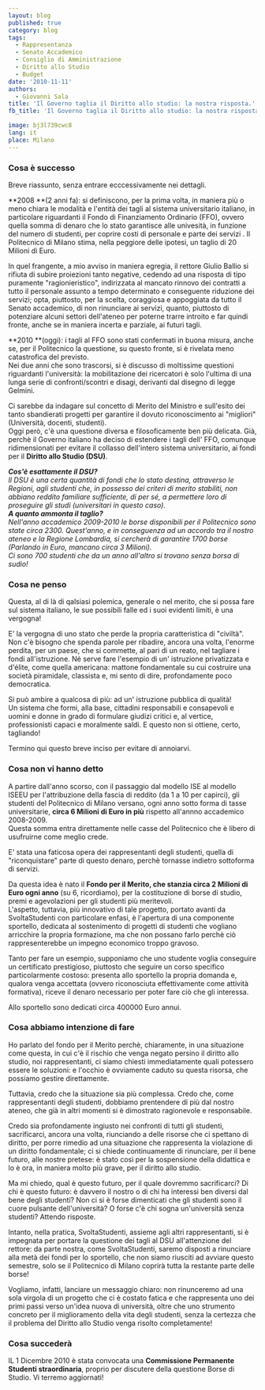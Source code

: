 ```yaml
---
layout: blog
published: true
category: blog
tags:
  - Rappresentanza
  - Senato Accademico
  - Consiglio di Amministrazione
  - Diritto allo Studio
  - Budget
date: '2010-11-11'
authors:
  - Giovanni Sala
title: 'Il Governo taglia il Diritto allo studio: la nostra risposta.'
fb_title: 'Il Governo taglia il Diritto allo studio: la nostra risposta.'

image: bj3l739cwc8
lang: it
place: Milano
---
```


### Cosa è successo

Breve riassunto, senza entrare ecccessivamente nei dettagli.

**2008 **(2 anni fa): si definiscono, per la prima volta, in maniera più o meno chiara le modalità e l'entità dei tagli al sistema universitario italiano, in particolare riguardanti il Fondo di Finanziamento Ordinario (FFO), ovvero quella somma di denaro che lo stato garantisce alle univesità, in funzione del numero di studenti, per coprire costi di personale e parte dei servizi . Il Politecnico di Milano stima, nella peggiore delle ipotesi, un taglio di 20 Milioni di Euro.

In quel frangente, a mio avviso in maniera egregia, il rettore Giulio Ballio si rifiuta di subire proiezioni tanto negative, cedendo ad una risposta di tipo puramente "ragionieristico", indirizzata al mancato rinnovo dei contratti a tutto il personale assunto a tempo determinato e conseguente riduzione dei servizi; opta, piuttosto, per la scelta, coraggiosa e appoggiata da tutto il Senato accademico, di non rinunciare ai servizi, quanto, piuttosto di potenziare alcuni settori dell'ateneo per poterne trarre introito e far quindi fronte, anche se in maniera incerta e parziale, ai futuri tagli.

**2010 **(oggi): i tagli al FFO sono stati confermati in buona misura, anche se, per il Politecnico la questione, su questo fronte, si è rivelata meno catastrofica del previsto.  
Nei due anni che sono trascorsi, si è discusso di moltissime questioni riguardanti l'università: la mobilitazione dei ricercatori è solo l'ultima di una lunga serie di confronti/scontri e disagi, derivanti dal disegno di legge Gelmini.

Ci sarebbe da indagare sul concetto di Merito del Ministro e sull'esito dei tanto sbandierati progetti per garantire il dovuto riconoscimento ai "migliori" (Università, docenti, studenti).  
Oggi però, c'è una questione diversa e filosoficamente ben più delicata. Già, perchè il Governo italiano ha deciso di estendere i tagli dell' FFO, comunque ridimensionati per evitare il collasso dell'intero sistema universitario, ai fondi per il **Diritto allo Studio (DSU)**.

_**Cos'è esattamente il DSU?**  
Il DSU è una certa quantità di fondi che lo stato destina, attraverso le Regioni, agli studenti che, in possesso dei criteri di merito stabiliti, non abbiano reddito familiare sufficiente, di per sé, a permettere loro di proseguire gli studi (universitari in questo caso).  
**A quanto ammonta il taglio?**  
Nell'anno accademico 2009-2010 le borse disponibili per il Politecnico sono state circa 2300. Quest'anno, e in conseguenza ad un accordo tra il nostro ateneo e la Regione Lombardia, si cercherà di garantire 1700 borse (Parlando in Euro, mancano circa 3 Milioni).  
Ci sono 700 studenti che da un anno all'altro si trovano senza borsa di sudio!_

### Cosa ne penso

Questa, al di là di qalsiasi polemica, generale o nel merito, che si possa fare sul sistema italiano, le sue possibili falle ed i suoi evidenti limiti, è una vergogna!

E' la vergogna di uno stato che perde la propria caratteristica di "civiltà". Non c'è bisogno che spenda parole per ribadire, ancora una volta, l'enorme perdita, per un paese, che si commette, al pari di un reato, nel tagliare i fondi all'istruzione. Né serve fare l'esempio di un' istruzione privatizzata e d'élite, come quella americana: mattone fondamentale su cui costruire una società piramidale, classista e, mi sento di dire, profondamente poco democratica.

Si può ambire a qualcosa di più: ad un' istruzione pubblica di qualità!  
Un sistema che formi, alla base, cittadini responsabili e consapevoli e uomini e donne in grado di formulare giudizi critici e, al vertice, professionisti capaci e moralmente saldi. E questo non si ottiene, certo, tagliando!

Termino qui questo breve inciso per evitare di annoiarvi.

### Cosa non vi hanno detto

A partire dall'anno scorso, con il passaggio dal modello ISE al modello ISEEU per l'attribuzione della fascia di reddito (da 1 a 10 per capirci), gli studenti del Politecnico di Milano versano, ogni anno sotto forma di tasse universitarie, **circa 6 Milioni di Euro in più** rispetto all'annno accademico 2008-2009.  
Questa somma entra direttamente nelle casse del Politecnico che è libero di usufruirne come meglio crede.

E' stata una faticosa opera dei rappresentanti degli studenti, quella di "riconquistare" parte di questo denaro, perchè tornasse indietro sottoforma di servizi.

Da questa idea è nato il **Fondo per il Merito, che stanzia circa 2 Milioni di Euro ogni anno** (su 6, ricordiamo), per la costituzione di borse di studio, premi e agevolazioni per gli studenti più meritevoli.  
L'aspetto, tuttavia, più innovativo di tale progetto, portato avanti da SvoltaStudenti con particolare enfasi, è l'apertura di una componente sportello, dedicata al sostenimento di progetti di studenti che vogliano arricchire la propria formazione, ma che non possano farlo perchè ciò rappresenterebbe un impegno economico troppo gravoso.

Tanto per fare un esempio, supponiamo che uno studente voglia conseguire un certificato prestigioso, piuttosto che seguire un corso specifico particolarmente costoso: presenta allo sportello la propria domanda e, qualora venga accettata (ovvero riconosciuta effettivamente come attività formativa), riceve il denaro necessario per poter fare ciò che gli interessa.

Allo sportello sono dedicati circa 400000 Euro annui.

### Cosa abbiamo intenzione di fare

Ho parlato del fondo per il Merito perchè, chiaramente, in una situazione come questa, in cui c'è il rischio che venga negato persino il diritto allo studio, noi rappresentanti, ci siamo chiesti immediatamente quali potessero essere le soluzioni: e l'occhio è ovviamente caduto su questa risorsa, che possiamo gestire direttamente.

Tuttavia, credo che la situazione sia più complessa. Credo che, come rappresentanti degli studenti, dobbiamo prentendere di più dal nostro ateneo, che già in altri momenti si è dimostrato ragionevole e responsabile.

Credo sia profondamente ingiusto nei confronti di tutti gli studenti, sacrificarci, ancora una volta, riunciando a delle risorse che ci spettano di diritto, per porre rimedio ad una situazione che rappresenta la violazione di un diritto fondamentale; ci si chiede continuamente di rinunciare, per il bene futuro, alle nostre pretese: è stato così per la sospensione della didattica e lo è ora, in maniera molto più grave, per il diritto allo studio.

Ma mi chiedo, qual è questo futuro, per il quale dovremmo sacrificarci? Di chi è questo futuro: è davvero il nostro o di chi ha interessi ben diversi dal bene degli studenti? Non ci si è forse dimenticati che gli studenti sono il cuore pulsante dell'università? O forse c'è chi sogna un'università senza studenti? Attendo risposte.

Intanto, nella pratica, SvoltaStudenti, assieme agli altri rappresentanti, si è impegnata per portare la questione dei tagli al DSU all'attenzione del rettore: da parte nostra, come SvoltaStudenti, saremo disposti a rinunciare alla metà dei fondi per lo sportello, che non siamo riusciti ad avviare questo semestre, solo se il Politecnico di Milano coprirà tutta la restante parte delle borse!

Vogliamo, infatti, lanciare un messaggio chiaro: non rinunceremo ad una sola virgola di un progetto che ci è costato fatica e che rappresenta uno dei primi passi verso un'idea nuova di università, oltre che uno strumento concreto per il miglioramento della vita degli studenti, senza la certezza che il problema del Diritto allo Studio venga risolto completamente!

### Cosa succederà

IL 1 Dicembre 2010 è stata convocata una **Commissione Permanente Studenti straordinaria**, proprio per discutere della questione Borse di Studio. Vi terremo aggiornati!
